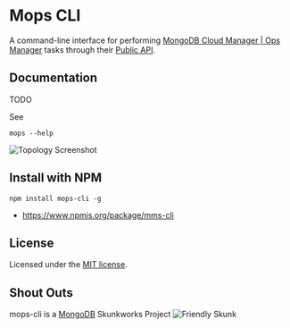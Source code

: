 # Mops CLI

A command-line interface for performing [MongoDB Cloud Manager | Ops Manager](https://cloud.mongodb.com) tasks through their [Public API](http://mms.mongodb.com/help/core/api/).


## Documentation

TODO

See

`mops --help`

![Topology Screenshot](http://i58.tinypic.com/nqrzvr.png)


## Install with NPM

`npm install mops-cli -g`

* https://www.npmjs.org/package/mms-cli


## License
Licensed under the [MIT license](LICENSE-MIT "MIT License").


## Shout Outs

mops-cli is a [MongoDB](http://www.mongodb.com) Skunkworks Project
![Friendly Skunk](http://s12.postimg.org/fxmtcosx9/skunkworks2.jpg)
